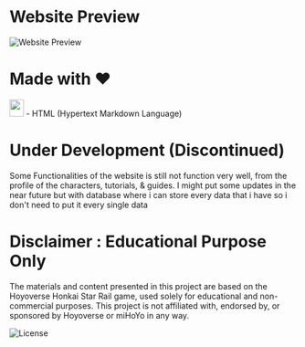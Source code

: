# Website Preview

![Website Preview](https://github.com/efreetgaming/starrailstation.github.io/assets/78950659/14c51456-6746-4e08-999c-827cc32e20b2)

# Made with ❤️
<img src="https://github.com/efreetgaming/starrailstation.github.io/assets/78950659/3a82beea-df50-48a2-a710-e41fa047d555" height="30px" width="25px"> - HTML (Hypertext Markdown Language)



# Under Development (Discontinued)
Some Functionalities of the website is still not function very well, from the profile of the characters, tutorials, & guides. I might put some updates in the near future but with database where i can store every data that i have so i don't need to put it every single data

# Disclaimer : Educational Purpose Only
The materials and content presented in this project are based on the Hoyoverse Honkai Star Rail game, used solely for educational and non-commercial purposes. This project is not affiliated with, endorsed by, or sponsored by Hoyoverse or miHoYo in any way.

![License](License)
